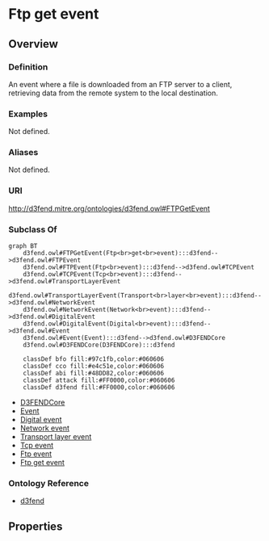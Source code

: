 # Ftp get event

## Overview

### Definition
An event where a file is downloaded from an FTP server to a client, retrieving data from the remote system to the local destination.

### Examples
Not defined.

### Aliases
Not defined.

### URI
http://d3fend.mitre.org/ontologies/d3fend.owl#FTPGetEvent

### Subclass Of
```mermaid
graph BT
    d3fend.owl#FTPGetEvent(Ftp<br>get<br>event):::d3fend-->d3fend.owl#FTPEvent
    d3fend.owl#FTPEvent(Ftp<br>event):::d3fend-->d3fend.owl#TCPEvent
    d3fend.owl#TCPEvent(Tcp<br>event):::d3fend-->d3fend.owl#TransportLayerEvent
    d3fend.owl#TransportLayerEvent(Transport<br>layer<br>event):::d3fend-->d3fend.owl#NetworkEvent
    d3fend.owl#NetworkEvent(Network<br>event):::d3fend-->d3fend.owl#DigitalEvent
    d3fend.owl#DigitalEvent(Digital<br>event):::d3fend-->d3fend.owl#Event
    d3fend.owl#Event(Event):::d3fend-->d3fend.owl#D3FENDCore
    d3fend.owl#D3FENDCore(D3FENDCore):::d3fend
    
    classDef bfo fill:#97c1fb,color:#060606
    classDef cco fill:#e4c51e,color:#060606
    classDef abi fill:#48DD82,color:#060606
    classDef attack fill:#FF0000,color:#060606
    classDef d3fend fill:#FF0000,color:#060606
```

- [D3FENDCore](/docs/ontology/reference/model/D3FENDCore/D3FENDCore.md)
- [Event](/docs/ontology/reference/model/D3FENDCore/Event/Event.md)
- [Digital event](/docs/ontology/reference/model/D3FENDCore/Event/Digital%20event/Digital%20event.md)
- [Network event](/docs/ontology/reference/model/D3FENDCore/Event/Digital%20event/Network%20event/Network%20event.md)
- [Transport layer event](/docs/ontology/reference/model/D3FENDCore/Event/Digital%20event/Network%20event/Transport%20layer%20event/Transport%20layer%20event.md)
- [Tcp event](/docs/ontology/reference/model/D3FENDCore/Event/Digital%20event/Network%20event/Transport%20layer%20event/Tcp%20event/Tcp%20event.md)
- [Ftp event](/docs/ontology/reference/model/D3FENDCore/Event/Digital%20event/Network%20event/Transport%20layer%20event/Tcp%20event/Ftp%20event/Ftp%20event.md)
- [Ftp get event](/docs/ontology/reference/model/D3FENDCore/Event/Digital%20event/Network%20event/Transport%20layer%20event/Tcp%20event/Ftp%20event/Ftp%20get%20event/Ftp%20get%20event.md)


### Ontology Reference
- [d3fend](http://d3fend.mitre.org/ontologies/d3fend.owl#)

## Properties
